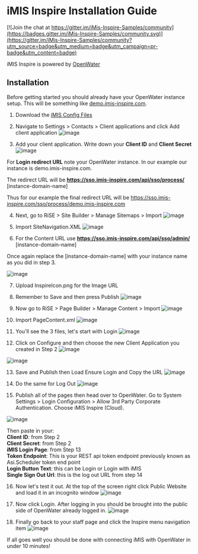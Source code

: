 # iMIS Inspire Installation Guide

[![Join the chat at https://gitter.im/iMis-Inspire-Samples/community](https://badges.gitter.im/iMis-Inspire-Samples/community.svg)](https://gitter.im/iMis-Inspire-Samples/community?utm_source=badge&utm_medium=badge&utm_campaign=pr-badge&utm_content=badge)


iMIS Inspire is powered by [OpenWater](https://www.getopenwater.com)

## Installation

Before getting started you should already have your OpenWater instance setup.  This will be something like [demo.imis-inspire.com](#).

1. Download the [iMIS Config Files](https://github.com/getopenwater/iMis.Inspire.Samples/blob/master/InitialConfig/InitialConfig.zip?raw=true)

2. Navigate to Settings > Contacts > Client applications and click Add client application
![image](https://user-images.githubusercontent.com/7950956/80551244-d92b2200-8990-11ea-82d9-d784919faa49.png)

3. Add your client application. Write down your **Client ID** and **Client Secret**
![image](https://user-images.githubusercontent.com/7950956/80551271-f2cc6980-8990-11ea-9b51-bb7cea0691cd.png)



For **Login redirect URL** note your OpenWater instance.  In our example our instance is demo.imis-inspire.com.  

  
The redirect URL will be **https://sso.imis-inspire.com/api/sso/process/** [instance-domain-name]  
  
Thus for our example the final redirect URL will be https://sso.imis-inspire.com/sso/process/demo.imis-inspire.com  
  
4. Next, go to RiSE > Site Builder > Manage Sitemaps > Import
![image](https://user-images.githubusercontent.com/7950956/80551312-11cafb80-8991-11ea-8725-04ff3501db87.png)

5.  Import SiteNavigation.XML
![image](https://user-images.githubusercontent.com/7950956/80551339-25766200-8991-11ea-9fe3-1b09c1304df9.png)

6. For the Content URL use **https://sso.imis-inspire.com/api/sso/admin/** [instance-domain-name]  
  
Once again replace the [instance-domain-name] with your instance name as you did in step 3.  

![image](https://user-images.githubusercontent.com/7950956/80551390-50f94c80-8991-11ea-8ea9-013a7c90b717.png)

7.  Upload InspireIcon.png for the Image URL  

8. Remember to Save and then press Publish
![image](https://user-images.githubusercontent.com/7950956/80551422-6bcbc100-8991-11ea-8286-e34d1d3292bb.png)  

9. Now go to RiSE > Page Builder > Manage Content > Import
![image](https://user-images.githubusercontent.com/7950956/80551483-99186f00-8991-11ea-9a63-0794c79b8809.png)

10. Import PageContent.xml
![image](https://user-images.githubusercontent.com/7950956/80551570-dbda4700-8991-11ea-8102-57c01775a21d.png)

11. You'll see the 3 files, let's start with Login
![image](https://user-images.githubusercontent.com/7950956/80551588-ea286300-8991-11ea-8522-61cf40fd299b.png)


12. Click on Configure and then choose the new Client Application you created in Step 2
![image](https://user-images.githubusercontent.com/7950956/80551617-07f5c800-8992-11ea-8b0b-8b6d2ed7fc1b.png)

![image](https://user-images.githubusercontent.com/7950956/80551623-12b05d00-8992-11ea-8c7d-fed125cd2cf8.png)  

13. Save and Publish then Load Ensure Login and Copy the URL
![image](https://user-images.githubusercontent.com/7950956/80551661-35427600-8992-11ea-801a-25316911fb1c.png)

14. Do the same for Log Out
![image](https://user-images.githubusercontent.com/7950956/80551690-55723500-8992-11ea-8803-0e5327492beb.png)

15. Publish all of the pages then head over to OpenWater.  Go to System Settings > Login Configuration > Allow 3rd Party Corporate Authentication.  Choose iMIS Inspire (Cloud).

![image](https://user-images.githubusercontent.com/7950956/80551710-6753d800-8992-11ea-86dc-7eeb051f8ca8.png)  
  
Then paste in your:  
**Client ID**: from Step 2  
**Client Secret**: from Step 2  
**iMIS Login Page**: from Step 13  
**Token Endpoint**: This is your REST api token endpoint previously known as Asi.Scheduler token end point  
**Login Button Text**: this can be Login or Login with iMIS  
**Single Sign Out Url**: this is the log out URL from step 14  

16. Now let's test it out.  At the top of the screen right click Public Website and load it in an incognito window
![image](https://user-images.githubusercontent.com/7950956/80551720-7044a980-8992-11ea-81ca-dc9be6ef4390.png)  

17. Now click Login.  After logging in you should be brought into the public side of OpenWater already logged in.
![image](https://user-images.githubusercontent.com/7950956/80551733-79ce1180-8992-11ea-8728-ffabdef1bf65.png)


18. Finally go back to your staff page and click the Inspire menu navigation item
![image](https://user-images.githubusercontent.com/7950956/80551756-8d797800-8992-11ea-94c1-a58ab2ef1cf1.png)

If all goes well you should be done with connecting iMIS with OpenWater in under 10 minutes!
